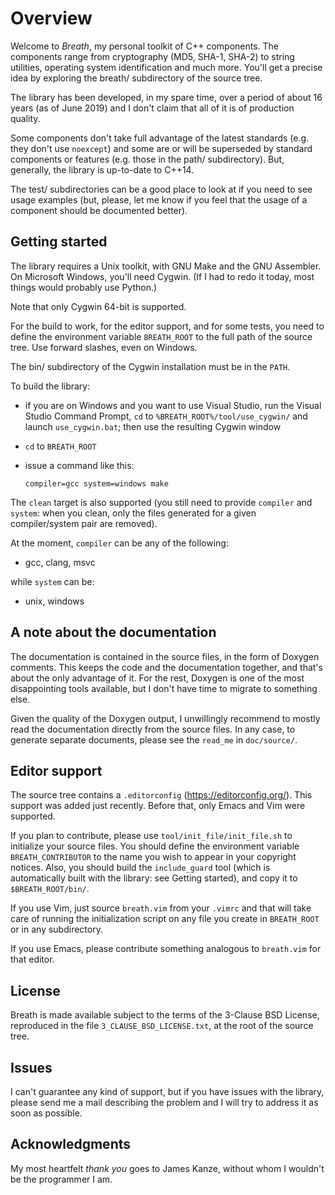 <!--
 =============================================================================
                         Copyright 2019 Gennaro Prota

                   Licensed under the 3-Clause BSD License.
              (See accompanying file 3_CLAUSE_BSD_LICENSE.txt or
               <https://opensource.org/licenses/BSD-3-Clause>.)
 _____________________________________________________________________________
-->

# Overview

Welcome to *Breath*, my personal toolkit of C++ components. The components range
from cryptography (MD5, SHA-1, SHA-2) to string utilities, operating system
identification and much more. You'll get a precise idea by exploring the breath/
subdirectory of the source tree.

The library has been developed, in my spare time, over a period of about 16
years (as of June 2019) and I don't claim that all of it is of production
quality.

Some components don't take full advantage of the latest standards (e.g. they
don't use `noexcept`) and some are or will be superseded by standard components
or features (e.g. those in the path/ subdirectory). But, generally, the library
is up-to-date to C++14.

The test/ subdirectories can be a good place to look at if you need to see usage
examples (but, please, let me know if you feel that the usage of a component
should be documented better).

## Getting started

The library requires a Unix toolkit, with GNU Make and the GNU Assembler. On
Microsoft Windows, you'll need Cygwin. (If I had to redo it today, most things
would probably use Python.)

Note that only Cygwin 64-bit is supported.

For the build to work, for the editor support, and for some tests, you need to
define the environment variable `BREATH_ROOT` to the full path of the source
tree. Use forward slashes, even on Windows.

The bin/ subdirectory of the Cygwin installation must be in the `PATH`.

To build the library:

 - if you are on Windows and you want to use Visual Studio, run the Visual
   Studio Command Prompt, `cd` to `%BREATH_ROOT%/tool/use_cygwin/` and launch
   `use_cygwin.bat`; then use the resulting Cygwin window

 - `cd` to `BREATH_ROOT`

 - issue a command like this:

   ```
   compiler=gcc system=windows make
   ```

The `clean` target is also supported (you still need to provide `compiler` and
`system`: when you clean, only the files generated for a given compiler/system
pair are removed).

At the moment, `compiler` can be any of the following:

 - gcc, clang, msvc

while `system` can be:

 - unix, windows

## A note about the documentation

The documentation is contained in the source files, in the form of Doxygen
comments. This keeps the code and the documentation together, and that's about
the only advantage of it. For the rest, Doxygen is one of the most disappointing
tools available, but I don't have time to migrate to something else.

Given the quality of the Doxygen output, I unwillingly recommend to mostly read
the documentation directly from the source files. In any case, to generate
separate documents, please see the `read_me` in `doc/source/`.

## Editor support

The source tree contains a `.editorconfig` (https://editorconfig.org/). This
support was added just recently. Before that, only Emacs and Vim were supported.

If you plan to contribute, please use `tool/init_file/init_file.sh` to
initialize your source files. You should define the environment variable
`BREATH_CONTRIBUTOR` to the name you wish to appear in your copyright notices.
Also, you should build the `include_guard` tool (which is automatically built
with the library: see Getting started), and copy it to `$BREATH_ROOT/bin/`.

If you use Vim, just source `breath.vim` from your `.vimrc` and that will take
care of running the initialization script on any file you create in
`BREATH_ROOT` or in any subdirectory.

If you use Emacs, please contribute something analogous to `breath.vim` for that
editor.

## License

Breath is made available subject to the terms of the 3-Clause BSD License,
reproduced in the file `3_CLAUSE_BSD_LICENSE.txt`, at the root of the source
tree.

## Issues

I can't guarantee any kind of support, but if you have issues with the library,
please send me a mail describing the problem and I will try to address it as
soon as possible.

## Acknowledgments

My most heartfelt *thank you* goes to James Kanze, without whom I wouldn't be
the programmer I am.


[//]: # (
 Local Variables:
 mode: markdown
 indent-tabs-mode: nil
 coding: utf-8
 End:
 vim: set ft=markdown et sts=4 sw=4:
 vim: set fenc=utf-8 nobomb:
)
